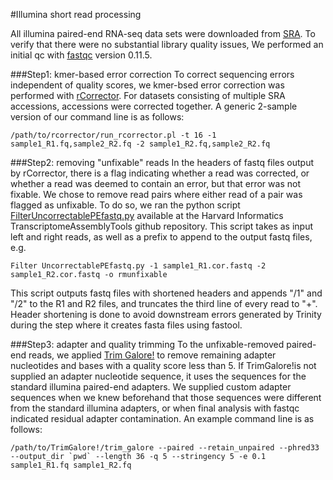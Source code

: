 #Illumina short read processing

All illumina paired-end RNA-seq data sets were downloaded from [SRA](https://www.ncbi.nlm.nih.gov/sra). To verify that there were no substantial library quality issues, We performed an initial qc with [fastqc](https://www.bioinformatics.babraham.ac.uk/projects/fastqc/) version 0.11.5. 

###Step1: kmer-based error correction
To correct sequencing errors independent of quality scores, we kmer-bsed error correction was performed with [rCorrector](https://github.com/mourisl/Rcorrector). For datasets consisting of multiple SRA accessions, accessions were corrected together. A generic 2-sample version of our command line is as follows:

    /path/to/rcorrector/run_rcorrector.pl -t 16 -1 sample1_R1.fq,sample2_R2.fq -2 sample1_R2.fq,sample2_R2.fq

###Step2: removing "unfixable" reads
In the headers of fastq files output by rCorrector, there is a flag indicating whether a read was corrected, or whether a read was deemed to contain an error, but that error was not fixable. We chose to remove read pairs where either read of a pair was flagged as unfixable. To do so, we ran the python script [FilterUncorrectablePEfastq.py](https://github.com/harvardinformatics/TranscriptomeAssemblyTools) available at the Harvard Informatics TranscriptomeAssemblyTools github repository. This script takes as input left and right reads, as well as a prefix to append to the output fastq files, e.g.
    
    Filter UncorrectablePEfastq.py -1 sample1_R1.cor.fastq -2 sample1_R2.cor.fastq -o rmunfixable
 
This script outputs fastq files with shortened headers and appends "/1" and "/2" to the R1 and R2 files, and truncates the third line of every read to "+". Header shortening is done to avoid downstream errors generated by Trinity during the step where it creates fasta files using fastool. 

###Step3: adapter and quality trimming
To the unfixable-removed paired-end reads, we applied [Trim Galore!](https://www.bioinformatics.babraham.ac.uk/projects/trim_galore/) to remove remaining adapter nucleotides and bases with a quality score less than 5. If TrimGalore!is not supplied an adapter nucleotide sequence, it uses the sequences for the standard illumina paired-end adapters. We supplied custom adapter sequences when we knew beforehand that those sequences were different from the standard illumina adapters, or when final analysis with fastqc indicated residual adapter contamination. An example command line is as follows:

    /path/to/TrimGalore!/trim_galore --paired --retain_unpaired --phred33 --output_dir `pwd` --length 36 -q 5 --stringency 5 -e 0.1 sample1_R1.fq sample1_R2.fq 

      
